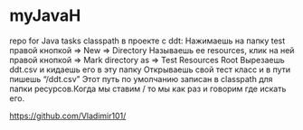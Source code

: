 # myJavaH
repo for Java tasks
classpath в проекте с ddt:
Нажимаешь на папку test правой кнопкой => New => Directory
Называешь ее resources, клик на ней правой кнопкой => Mark directory as => Test Resources Root
Вырезаешь ddt.csv и кидаешь его в эту папку
Открываешь свой тест класс и в пути пишешь “/ddt.csv”
Этот путь по умолчанию записан в classpath для папки ресурсов.Когда мы ставим / то мы как раз и говорим где искать его.

https://github.com/Vladimir101/
